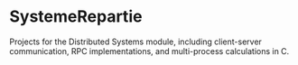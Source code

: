 # SystemeRepartie
Projects for the Distributed Systems module, including client-server communication, RPC implementations, and multi-process calculations in C.
